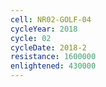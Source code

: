 ```yaml
---
cell: NR02-GOLF-04
cycleYear: 2018
cycle: 02
cycleDate: 2018-2
resistance: 1600000
enlightened: 430000
---
```

